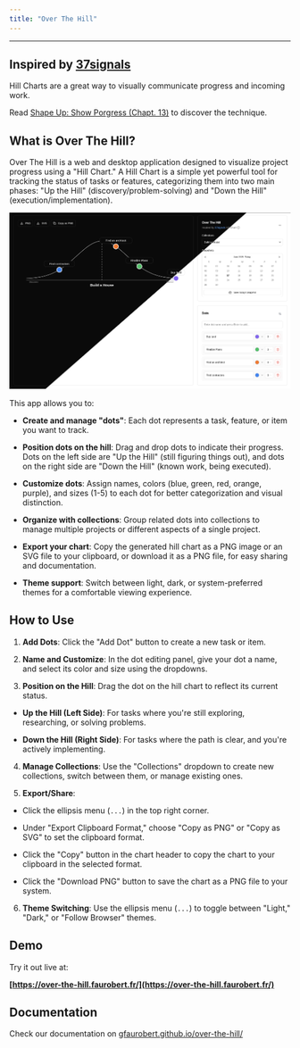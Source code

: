 ```yaml
---
title: "Over The Hill"
---
```

---

## Inspired by [37signals](https://37signals.com/) 

Hill Charts are a great way to visually communicate progress and incoming work.

Read [Shape Up: Show Porgress (Chapt. 13)](https://basecamp.com/shapeup/3.4-chapter-13) to discover the technique.

## What is Over The Hill?

Over The Hill is a web and desktop application designed to visualize project progress using a "Hill Chart." A Hill Chart is a simple yet powerful tool for tracking the status of tasks or features, categorizing them into two main phases: "Up the Hill" (discovery/problem-solving) and "Down the Hill" (execution/implementation).

 ![](images/image_readme.png)
  

This app allows you to:

  

* **Create and manage "dots"**: Each dot represents a task, feature, or item you want to track.

* **Position dots on the hill**: Drag and drop dots to indicate their progress. Dots on the left side are "Up the Hill" (still figuring things out), and dots on the right side are "Down the Hill" (known work, being executed).

* **Customize dots**: Assign names, colors (blue, green, red, orange, purple), and sizes (1-5) to each dot for better categorization and visual distinction.

* **Organize with collections**: Group related dots into collections to manage multiple projects or different aspects of a single project.

* **Export your chart**: Copy the generated hill chart as a PNG image or an SVG file to your clipboard, or download it as a PNG file, for easy sharing and documentation.

* **Theme support**: Switch between light, dark, or system-preferred themes for a comfortable viewing experience.

  

## How to Use

  

1. **Add Dots**: Click the "Add Dot" button to create a new task or item.

2. **Name and Customize**: In the dot editing panel, give your dot a name, and select its color and size using the dropdowns.

3. **Position on the Hill**: Drag the dot on the hill chart to reflect its current status.

* **Up the Hill (Left Side)**: For tasks where you're still exploring, researching, or solving problems.

* **Down the Hill (Right Side)**: For tasks where the path is clear, and you're actively implementing.

4. **Manage Collections**: Use the "Collections" dropdown to create new collections, switch between them, or manage existing ones.

5. **Export/Share**:

* Click the ellipsis menu (`...`) in the top right corner.

* Under "Export Clipboard Format," choose "Copy as PNG" or "Copy as SVG" to set the clipboard format.

* Click the "Copy" button in the chart header to copy the chart to your clipboard in the selected format.

* Click the "Download PNG" button to save the chart as a PNG file to your system.

6. **Theme Switching**: Use the ellipsis menu (`...`) to toggle between "Light," "Dark," or "Follow Browser" themes.

  

## Demo

  

Try it out live at:

  

**[https://over-the-hill.faurobert.fr/](https://over-the-hill.faurobert.fr/)**

  

## Documentation

  

Check our documentation on [gfaurobert.github.io/over-the-hill/](https://gfaurobert.github.io/over-the-hill/)